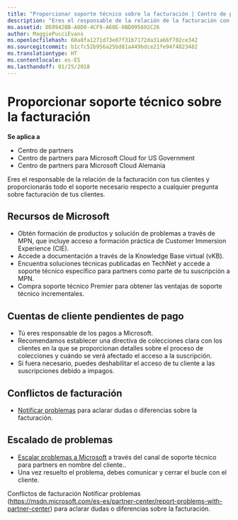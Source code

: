 ```yaml
---
title: "Proporcionar soporte técnico sobre la facturación | Centro de partners"
description: "Eres el responsable de la relación de la facturación con tus clientes y proporcionarás todo el soporte necesario respecto a cualquier pregunta sobre facturación de tus clientes."
ms.assetid: DE0942BB-A0D0-4CF9-A60E-0BD095692C26
author: MaggiePucciEvans
ms.openlocfilehash: 60a8fa1271d73e07f31b7172da31a66f702ce342
ms.sourcegitcommit: b1cfc52b956a25bd81a449bdce21fe94f4823482
ms.translationtype: HT
ms.contentlocale: es-ES
ms.lasthandoff: 01/25/2018
---
```

# <a name="provide-billing-support"></a>Proporcionar soporte técnico sobre la facturación

**Se aplica a**

-  Centro de partners
-  Centro de partners para Microsoft Cloud for US Government
-  Centro de partners para Microsoft Cloud Alemania

Eres el responsable de la relación de la facturación con tus clientes y proporcionarás todo el soporte necesario respecto a cualquier pregunta sobre facturación de tus clientes.

## <a href="" id="microsoftresources"></a>Recursos de Microsoft


-   Obtén formación de productos y solución de problemas a través de MPN, que incluye acceso a formación práctica de Customer Immersion Experience (CIE).
-   Accede a documentación a través de la Knowledge Base virtual (vKB).
-   Encuentra soluciones técnicas publicadas en TechNet y accede a soporte técnico específico para partners como parte de tu suscripción a MPN.
-   Compra soporte técnico Premier para obtener las ventajas de soporte técnico incrementales.

## <a href="" id="delinquentcustomeraccounts"></a>Cuentas de cliente pendientes de pago


-   Tú eres responsable de los pagos a Microsoft.
-   Recomendamos establecer una directiva de colecciones clara con los clientes en la que se proporcionan detalles sobre el proceso de colecciones y cuándo se verá afectado el acceso a la suscripción.
-   Si fuera necesario, puedes deshabilitar el acceso de tu cliente a las suscripciones debido a impagos.

## <a href="" id="billingdisputes"></a>Conflictos de facturación


-   [Notificar problemas](report-problems-with-partner-center.md) para aclarar dudas o diferencias sobre la facturación.

## <a href="" id="escalatingissues"></a>Escalado de problemas


-   [Escalar problemas a Microsoft](escalate-problems-to-microsoft.md) a través del canal de soporte técnico para partners en nombre del cliente..
-   Una vez resuelto el problema, debes comunicar y cerrar el bucle con el cliente. 

 
Conflictos de facturación Notificar problemas (https://msdn.microsoft.com/es-es/partner-center/report-problems-with-partner-center) para aclarar dudas o diferencias sobre la facturación.



